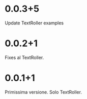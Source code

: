 # 0.0.3+5

Update TextRoller examples

# 0.0.2+1

Fixes al TextRoller.

# 0.0.1+1

Primissima versione. Solo TextRoller.